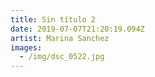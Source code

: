 ```yaml
---
title: Sin título 2
date: 2019-07-07T21:20:19.094Z
artist: Marina Sanchez
images:
  - /img/dsc_0522.jpg
---
```


